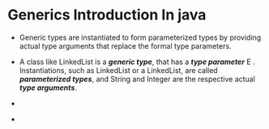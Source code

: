 # Generics Introduction In java

- Generic types are instantiated to form parameterized types by providing actual type arguments that replace the formal type parameters.

- A class like LinkedList<E> is a **_generic type_**, that has a **_type parameter_** E . Instantiations, such as LinkedList<Integer> or a LinkedList<String>, are called **_parameterized types_**, and String and Integer are the respective actual **_type arguments_**.

*

-
